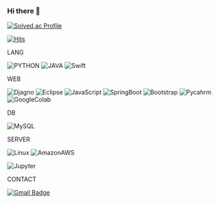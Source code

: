 ### Hi there 👋

<!--
**3iron/3iron** is a ✨ _special_ ✨ repository because its `README.md` (this file) appears on your GitHub profile.

Here are some ideas to get you started:

- 🔭 I’m currently working on ...
- 🌱 I’m currently learning ...
- 👯 I’m looking to collaborate on ...
- 🤔 I’m looking for help with ...
- 💬 Ask me about ...
- 📫 How to reach me: ...
- 😄 Pronouns: ...
- ⚡ Fun fact: ...
-->

[![Solved.ac Profile](http://mazassumnida.wtf/api/v2/generate_badge?boj=3iron)](https://solved.ac/3iron)


[![Hits](https://hits.seeyoufarm.com/api/count/incr/badge.svg?url=https%3A%2F%2Fgithub.com%2F3iron&count_bg=%23000000&title_bg=%23000000&icon=github.svg&icon_color=%23FFFFFF&title=hits&edge_flat=false)](https://hits.seeyoufarm.com)


LANG

![PYTHON](https://img.shields.io/badge/-PYTHON-3776ab?style=flat-square&logo=PYTHON&logoColor=white)
![JAVA](https://img.shields.io/badge/-JAVA-007396?style=flat-square&logo=JAVA&logoColor=white)
![Swift](https://img.shields.io/badge/-Swift-f05138?style=flat-square&logo=Swift&logoColor=white)


WEB

![Djagno](https://img.shields.io/badge/-Django-092e20?style=flat-square&logo=Django&logoColor=white)
![Eclipse](https://img.shields.io/badge/-Eclipse-2c2255?style=flat-square&logo=Eclipse&logoColor=white)
![JavaScript](https://img.shields.io/badge/-JavaScript-f7df1e?style=flat-square&logo=JavaScript&logoColor=white)
![SpringBoot](https://img.shields.io/badge/-SpringBoot-6db33f?style=flat-square&logo=SpringBoot&logoColor=white)
![Bootstrap](https://img.shields.io/badge/-Bootstrap-7952b3?style=flat-square&logo=Bootstrap&logoColor=white)
![Pycahrm](https://img.shields.io/badge/-Pycharm-000000?style=flat-square&logo=Pycharm&logoColor=white)
![GoogleColab](https://img.shields.io/badge/-GoogleColab-f9ab00?style=flat-square&logo=GoogleColab&logoColor=white)


DB

![MySQL](https://img.shields.io/badge/-MySQL-4479a1?style=flat-square&logo=MySQL&logoColor=white)


SERVER

![Linux](https://img.shields.io/badge/-Linux-fcc624?style=flat-square&logo=Linux&logoColor=white)
![AmazonAWS](https://img.shields.io/badge/-AmazonAWS-232f3e?style=flat-square&logo=AmazonAWS&logoColor=white)

![Jupyter](https://img.shields.io/badge/-Jupyter-f37626?style=flat-square&logo=Jupyter&logoColor=white)


CONTACT

[![Gmail Badge](https://img.shields.io/badge/Gmail-ea4335?style=flat-square&logo=Gmail&logoColor=white&link=mailto:3iron38@gmail.com)](mailto:3iron38@gmail.com)

